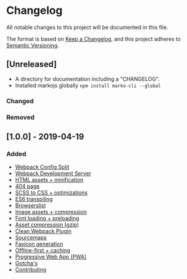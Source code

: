 # Changelog

All notable changes to this project will be documented in this file.

The format is based on [Keep a Changelog](https://keepachangelog.com/en/1.0.0/),
and this project adheres to [Semantic Versioning](https://semver.org/spec/v2.0.0.html).

## [Unreleased]

- A directory for documentation including a "CHANGELOG".
- Installed markojs globally `npm install marko-cli --global`

### Changed

### Removed

## [1.0.0] - 2019-04-19

### Added

- [Webpack Config Split](../README.md#wcs)
- [Webpack Development Server](../README.md#wds)
- [HTML assets + minification](../README.md#html)
- [404 page](../README.md#fourohfour)
- [SCSS to CSS + optimizations](../README.md#sass)
- [ES6 transpiling](../README.md#es6)
- [Browserslist](../README.md#browser)
- [Image assets + compression](../README.md#img)
- [Font loading + preloading](../README.md#font)
- [Asset compression (gzip)](../README.md#gzip)
- [Clean Webpack Plugin](../README.md#cwp)
- [Sourcemaps](../README.md#source)
- [Favicon generation](../README.md#favi)
- [Offline-first + caching](../README.md#offline)
- [Progressive Web App (PWA)](../README.md#progressive)
- [Gotcha's](../README.md#gotcha)
- [Contributing](../README.md#contributing)